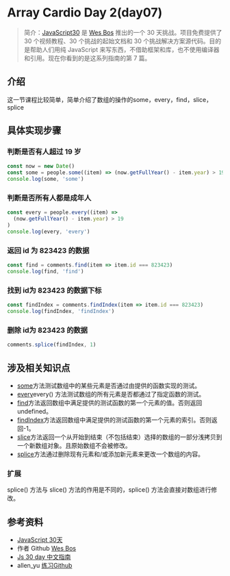 # Array Cardio Day 2(day07)
> 简介：[JavaScript30](https://javascript30.com) 是 [Wes Bos](https://github.com/wesbos) 推出的一个 30 天挑战。项目免费提供了 30 个视频教程、30 个挑战的起始文档和 30 个挑战解决方案源代码。目的是帮助人们用纯 JavaScript 来写东西，不借助框架和库，也不使用编译器和引用。现在你看到的是这系列指南的第 7 篇。

## 介绍
这一节课程比较简单，简单介绍了数组的操作的some，every，find，slice，splice
## 具体实现步骤
### 判断是否有人超过 19 岁
```js
const now = new Date()
const some = people.some((item) => (now.getFullYear() - item.year) > 19)
console.log(some, 'some')
```
### 判断是否所有人都是成年人
```js
const every = people.every((item) =>
  (now.getFullYear() - item.year) > 19
)
console.log(every, 'every')
```
### 返回 id 为 823423 的数据
```js
const find = comments.find(item => item.id === 823423)
console.log(find, 'find')
```
### 找到 id为 823423 的数据下标
```js
const findIndex = comments.findIndex(item => item.id === 823423)
console.log(findIndex, 'findIndex')
```
### 删除 id为 823423 的数据
```js
comments.splice(findIndex, 1)
```
## 涉及相关知识点
* [some](https://developer.mozilla.org/zh-CN/docs/Web/JavaScript/Reference/Global_Objects/Array/some)方法测试数组中的某些元素是否通过由提供的函数实现的测试。
* [every](https://developer.mozilla.org/zh-CN/docs/Web/JavaScript/Reference/Global_Objects/Array/every)every() 方法测试数组的所有元素是否都通过了指定函数的测试。
* [find](https://developer.mozilla.org/zh-CN/docs/Web/JavaScript/Reference/Global_Objects/Array/find)方法返回数组中满足提供的测试函数的第一个元素的值。否则返回 undefined。
* [findIndex](https://developer.mozilla.org/zh-CN/docs/Web/JavaScript/Reference/Global_Objects/Array/findIndex)方法返回数组中满足提供的测试函数的第一个元素的索引。否则返回-1。
* [slice](https://developer.mozilla.org/zh-CN/docs/Web/JavaScript/Reference/Global_Objects/Array/slice)方法返回一个从开始到结束（不包括结束）选择的数组的一部分浅拷贝到一个新数组对象。且原始数组不会被修改。
* [splice](https://developer.mozilla.org/zh-CN/docs/Web/JavaScript/Reference/Global_Objects/Array/splice)方法通过删除现有元素和/或添加新元素来更改一个数组的内容。
### 扩展
splice() 方法与 slice() 方法的作用是不同的，splice() 方法会直接对数组进行修改。

## 参考资料
* [JavaScript 30天](https://javascript30.com/)
* 作者 Github [Wes Bos](https://github.com/wesbos)
* [Js 30 day 中文指南](https://github.com/soyaine/JavaScript30)
* allen_yu [练习Github](https://github.com/shunnien/JavaScript30day)